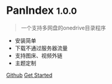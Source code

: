 # PanIndex <small>1.0.0</small>

> 一个支持多网盘的onedrive目录程序



- 安装简单
- 下载不通过服务器流量
- 支持图床、视频外链
- 主题定制

[Github](https://github.com/g-mero/panindex) [Get Started](#panindex)